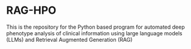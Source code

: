 # RAG-HPO
This is the repository for the Python based program for automated deep phenotype analysis of clinical information using large language models (LLMs) and Retrieval Augmented Generation (RAG)
